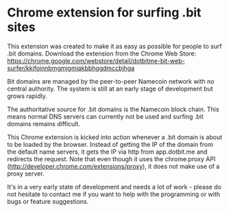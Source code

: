 Chrome extension for surfing .bit sites
=======================================

This extension was created to make it as easy as possible for people to surf .bit domains. Download the extension from the Chrome Web Store:
https://chrome.google.com/webstore/detail/dotbitme-bit-web-surfer/kkjfoinnbmgmjgmiakbbhggdmccbjhga

Bit domains are managed by the peer-to-peer Namecoin network with no central authority. The system is still at an early stage of development but grows rapidly.

The authoritative source for .bit domains is the Namecoin block chain. This means normal DNS servers can currently not be used and surfing .bit domains remains difficult.

This Chrome extension is kicked into action whenever a .bit domain is about to be loaded by the browser. Instead of getting the IP of the domain from the default name servers, it gets the IP via http from app.dotbit.me and redirects the request. Note that even though it uses the chrome.proxy API (http://developer.chrome.com/extensions/proxy), it does not make use of a proxy server.

It's in a very early state of development and needs a lot of work - please do not hesitate to contact me if you want to help with the programming or with bugs or feature suggestions.


